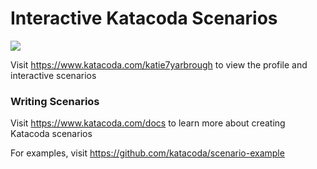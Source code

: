 # Interactive Katacoda Scenarios

[![](http://shields.katacoda.com/katacoda/katie7yarbrough/count.svg)](https://www.katacoda.com/katie7yarbrough "Get your profile on Katacoda.com")

Visit https://www.katacoda.com/katie7yarbrough to view the profile and interactive scenarios

### Writing Scenarios
Visit https://www.katacoda.com/docs to learn more about creating Katacoda scenarios

For examples, visit https://github.com/katacoda/scenario-example

